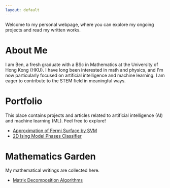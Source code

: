 ```yaml
---
layout: default
---
```


Welcome to my personal webpage, where you can explore my ongoing projects and read my written works.

# About Me

I am Ben, a fresh graduate with a BSc in Mathematics at the University of Hong Kong (HKU). I have long been interested in math and physics, and I'm now particularly focused on artificial intelligence and machine learning. I am eager to contribute to the STEM field in meaningful ways. 

# Portfolio

This place contains projects and articles related to artificial intelligence (AI) and machine learning (ML). Feel free to explore! 

- [Approximation of Fermi Surface by SVM](https://github.com/benw126/Fermi-Surface-SVM)
- [2D Ising Model Phases Classifier](https://github.com/benw126/Ising-Model-Phases-Classifier-FNN)

# Mathematics Garden

My mathematical writings are collected here.

- [Matrix Decomposition Algorithms](https://github.com/benw126/Matrix-Decomposition-Algorithms)
